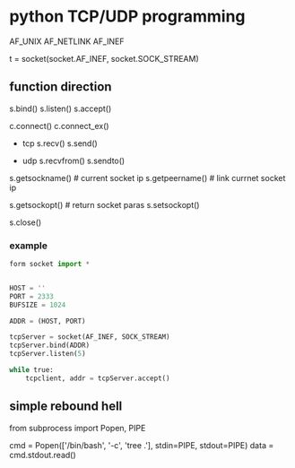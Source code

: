 # python TCP/UDP programming

AF_UNIX
AF_NETLINK
AF_INEF

t = socket(socket.AF_INEF, socket.SOCK_STREAM)

## function direction
s.bind()
s.listen()
s.accept()

c.connect()
c.connect_ex()

- tcp
s.recv()
s.send()

- udp
s.recvfrom()
s.sendto()

s.getsockname() # current socket ip
s.getpeername() # link currnet socket ip

s.getsockopt()  # return socket paras
s.setsockopt()

s.close()

### example
```python
form socket import *


HOST = ''
PORT = 2333
BUFSIZE = 1024

ADDR = (HOST, PORT)

tcpServer = socket(AF_INEF, SOCK_STREAM)
tcpServer.bind(ADDR)
tcpServer.listen(5)

while true:
	tcpclient, addr = tcpServer.accept()

```

## simple  rebound hell
from subprocess import Popen, PIPE

cmd = Popen(['/bin/bash', '-c', 'tree .'], stdin=PIPE, stdout=PIPE)
data = cmd.stdout.read()
